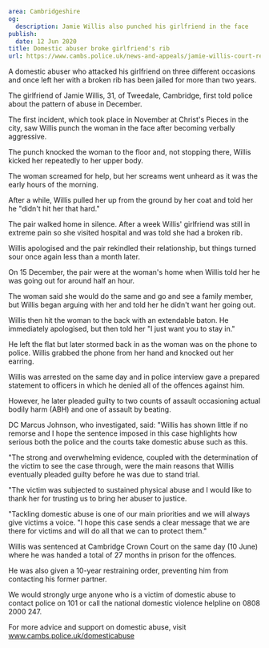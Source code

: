 ```yaml
area: Cambridgeshire
og:
  description: Jamie Willis also punched his girlfriend in the face
publish:
  date: 12 Jun 2020
title: Domestic abuser broke girlfriend's rib
url: https://www.cambs.police.uk/news-and-appeals/jamie-willis-court-report
```

A domestic abuser who attacked his girlfriend on three different occasions and once left her with a broken rib has been jailed for more than two years.

The girlfriend of Jamie Willis, 31, of Tweedale, Cambridge, first told police about the pattern of abuse in December.

The first incident, which took place in November at Christ's Pieces in the city, saw Willis punch the woman in the face after becoming verbally aggressive.

The punch knocked the woman to the floor and, not stopping there, Willis kicked her repeatedly to her upper body.

The woman screamed for help, but her screams went unheard as it was the early hours of the morning.

After a while, Willis pulled her up from the ground by her coat and told her he "didn't hit her that hard."

The pair walked home in silence. After a week Willis' girlfriend was still in extreme pain so she visited hospital and was told she had a broken rib.

Willis apologised and the pair rekindled their relationship, but things turned sour once again less than a month later.

On 15 December, the pair were at the woman's home when Willis told her he was going out for around half an hour.

The woman said she would do the same and go and see a family member, but Willis began arguing with her and told her he didn't want her going out.

Willis then hit the woman to the back with an extendable baton. He immediately apologised, but then told her "I just want you to stay in."

He left the flat but later stormed back in as the woman was on the phone to police. Willis grabbed the phone from her hand and knocked out her earring.

Willis was arrested on the same day and in police interview gave a prepared statement to officers in which he denied all of the offences against him.

However, he later pleaded guilty to two counts of assault occasioning actual bodily harm (ABH) and one of assault by beating.

DC Marcus Johnson, who investigated, said: "Willis has shown little if no remorse and I hope the sentence imposed in this case highlights how serious both the police and the courts take domestic abuse such as this.

"The strong and overwhelming evidence, coupled with the determination of the victim to see the case through, were the main reasons that Willis eventually pleaded guilty before he was due to stand trial.

"The victim was subjected to sustained physical abuse and I would like to thank her for trusting us to bring her abuser to justice.

"Tackling domestic abuse is one of our main priorities and we will always give victims a voice. "I hope this case sends a clear message that we are there for victims and will do all that we can to protect them."

Willis was sentenced at Cambridge Crown Court on the same day (10 June) where he was handed a total of 27 months in prison for the offences.

He was also given a 10-year restraining order, preventing him from contacting his former partner.

We would strongly urge anyone who is a victim of domestic abuse to contact police on 101 or call the national domestic violence helpline on 0808 2000 247.

For more advice and support on domestic abuse, visit www.cambs.police.uk/domesticabuse
